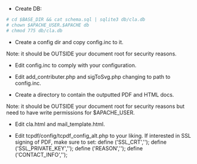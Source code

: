 * Create DB:

```bash
# cd $BASE_DIR && cat schema.sql | sqlite3 db/cla.db 
# chown $APACHE_USER.$APACHE db
# chmod 775 db/cla.db
```
* Create a config dir and copy config.inc to it.

Note: it should be OUTSIDE your document root for security reasons.

* Edit config.inc to comply with your configuration.

* Edit add_contributer.php and sigToSvg.php changing to path to config.inc.

* Create a directory to contain the outputted PDF and HTML docs.

Note: it should be OUTSIDE your document root for security reasons but need to have write permissions for $APACHE_USER.

* Edit cla.html and mail_template.html.

* Edit tcpdf/config/tcpdf_config_alt.php to your liking. 
If interested in SSL signing of PDF, make sure to set:
define ('SSL_CRT','');
define ('SSL_PRIVATE_KEY','');
define ('REASON','');
define ('CONTACT_INFO','');


